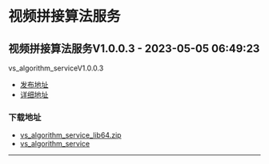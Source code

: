 # 视频拼接算法服务
## 视频拼接算法服务V1.0.0.3 - 2023-05-05 06:49:23
vs_algorithm_serviceV1.0.0.3
*  [发布地址](https://github.com/jadehh/VideoStitching/releases/tag/vs_algorithm_serviceV1.0.0.3)
*  [详细地址](https://github.com/jadehh/jadehh_file/releases/tag/vs_algorithm_serviceV1.0.0.3)
### 下载地址
* [vs_algorithm_service_lib64.zip](https://gh.ddlc.top/https://github.com/jadehh/jadehh_file/releases/download/vs_algorithm_serviceV1.0.0.3/vs_algorithm_service_lib64.zip)
* [vs_algorithm_service](https://gh.ddlc.top/https://github.com/jadehh/jadehh_file/releases/download/vs_algorithm_serviceV1.0.0.3/vs_algorithm_service)
----